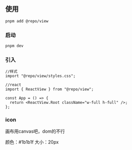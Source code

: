 ## 使用

```bash
pnpm add @repo/view
```

### 启动

```bash
pnpm dev
```

### 引入

```tsx
//样式
import "@repo/view/styles.css";

//react
import { ReactView } from "@repo/view";

const App = () => {
  return <ReactView.Root className="w-full h-full" />;
};
```

### icon

画布用canvas吧，dom的不行

颜色：#1b1b1f
大小：20px
